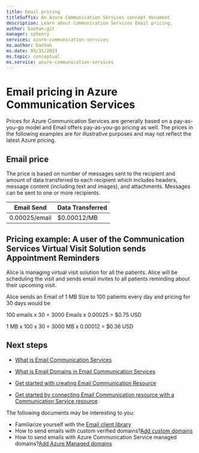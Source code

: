 ```yaml
---
title: Email pricing 
titleSuffix: An Azure Communication Services concept document
description: Learn about Communication Services Email pricing.
author: bashan-git
manager: sphenry
services: azure-communication-services
ms.author: bashan
ms.date: 03/31/2023
ms.topic: conceptual
ms.service: azure-communication-services
---
```

# Email pricing in Azure Communication Services

Prices for Azure Communication Services are generally based on a pay-as-you-go model and Email offers pay-as-you-go pricing as well. The prices in the following examples are for illustrative purposes and may not reflect the latest Azure pricing.

## Email price

 The price is based on number of messages sent to the recipient and amount of data transferred to each recipient which includes headers, message content (including text and images), and attachments. Messages can be sent to one or more recipients.


|Email Send |Data Transferred|
|------------|------------|
|0.00025/email   | $0.00012/MB|

## Pricing example: A user of the Communication Services Virtual Visit Solution sends Appointment Reminders 

Alice is managing virtual visit solution for all the patients. Alice will be scheduling the visit and sends email invites to all patients reminding about their upcoming visit.

Alice sends an Email of 1 MB Size to 100 patients every day and pricing for 30 days would be

100 emails x 30 = 3000 Emails x 0.00025 = $0.75 USD

1 MB x 100 x 30 = 3000 MB x 0.00012 = $0.36 USD

## Next steps

* [What is Email Communication Services](./email/prepare-email-communication-resource.md)

* [What is Email Domains in Email Communication Services](./email/email-domain-and-sender-authentication.md)

* [Get started with creating Email Communication Resource](../quickstarts/email/create-email-communication-resource.md)

* [Get started by connecting Email Communication resource with a Communication Service resource](../quickstarts/email/connect-email-communication-resource.md)

The following documents may be interesting to you:

- Familiarize yourself with the [Email client library](./email/sdk-features.md)
- How to send emails with custom verified domains?[Add custom domains](../quickstarts/email/add-custom-verified-domains.md)
- How to send emails with Azure Communication Service managed domains?[Add Azure Managed domains](../quickstarts/email/add-azure-managed-domains.md)
